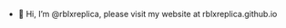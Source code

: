 - 👋 Hi, I’m @rblxreplica, please visit my website at rblxreplica.github.io

<!---
rblxreplica/rblxreplica is a ✨ special ✨ repository because its `README.md` (this file) appears on your GitHub profile.
You can click the Preview link to take a look at your changes.
--->
